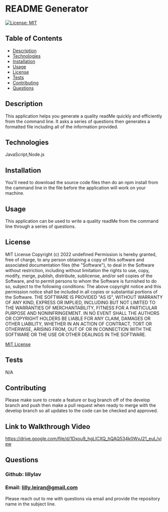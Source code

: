 # README Generator
[![License: MIT](https://img.shields.io/badge/License-MIT-yellow.svg)](https://opensource.org/licenses/MIT)

## Table of Contents
- [Description](#description)
- [Technologies](#technologies)
- [Installation](#installation)
- [Usage](#usage)
- [License](#license)
- [Tests](#tests)
- [Contributing](#contributing)
- [Questions](#questions)

## Description
This application helps you generate a quality readMe quickly and efficiently from the command line. It asks a series of questions then generates a formatted file including all of the information provided.

## Technologies
JavaScript,Node.js

## Installation
You'll need to download the source code files then do an npm install from the cammand line in the file before the application will work on your machine.

## Usage
This application can be used to write a quality readMe from the command line through a series of questions.

## License

  MIT License
  Copyright (c) 2022 undefined
  Permission is hereby granted, free of charge, to any person obtaining a copy
  of this software and associated documentation files (the "Software"), to deal
  in the Software without restriction, including without limitation the rights
  to use, copy, modify, merge, publish, distribute, sublicense, and/or sell
  copies of the Software, and to permit persons to whom the Software is
  furnished to do so, subject to the following conditions:
  The above copyright notice and this permission notice shall be included in all
  copies or substantial portions of the Software.
  THE SOFTWARE IS PROVIDED "AS IS", WITHOUT WARRANTY OF ANY KIND, EXPRESS OR
  IMPLIED, INCLUDING BUT NOT LIMITED TO THE WARRANTIES OF MERCHANTABILITY,
  FITNESS FOR A PARTICULAR PURPOSE AND NONINFRINGEMENT. IN NO EVENT SHALL THE
  AUTHORS OR COPYRIGHT HOLDERS BE LIABLE FOR ANY CLAIM, DAMAGES OR OTHER
  LIABILITY, WHETHER IN AN ACTION OF CONTRACT, TORT OR OTHERWISE, ARISING FROM,
  OUT OF OR IN CONNECTION WITH THE SOFTWARE OR THE USE OR OTHER DEALINGS IN THE
  SOFTWARE.
  

  [MIT License](https://choosealicense.com/licenses/mit/)
  

## Tests
N/A

## Contributing
Please make sure to create a feature or bug branch off of the develop branch and push then make a pull request when ready to merge with the develop branch so all updates to the code can be checked and approved.

## Link to Walkthrough Video
https://drive.google.com/file/d/1Dxou9_hgLlCXQ_hQAQ534k0WvJ21_euL/view

## Questions
### Github: lillylav
### Email: lilly.leiran@gmail.com
Please reach out to me with questions via email and provide the repository name in the subject line.
